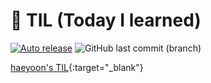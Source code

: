 # 📝 TIL (Today I learned)
[![Auto release](https://github.com/haeyoon706/TIL/actions/workflows/deploy.yml/badge.svg)](https://github.com/haeyoon706/TIL/actions/workflows/deploy.yml)
![GitHub last commit (branch)](https://img.shields.io/github/last-commit/haeyoon706/TIL/main)

[haeyoon's TIL](https://haeyoon706.github.io/TIL/){:target="_blank"}


